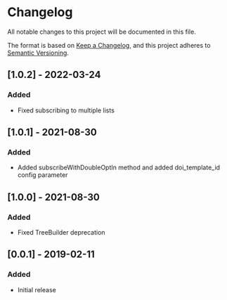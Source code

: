 # Changelog
All notable changes to this project will be documented in this file.

The format is based on [Keep a Changelog](https://keepachangelog.com/en/1.0.0/),
and this project adheres to [Semantic Versioning](https://semver.org/spec/v2.0.0.html).

## [1.0.2] - 2022-03-24
### Added
- Fixed subscribing to multiple lists

## [1.0.1] - 2021-08-30
### Added
- Added subscribeWithDoubleOptIn method and added doi_template_id config parameter

## [1.0.0] - 2021-08-30
### Added
- Fixed TreeBuilder deprecation

## [0.0.1] - 2019-02-11
### Added
- Initial release
